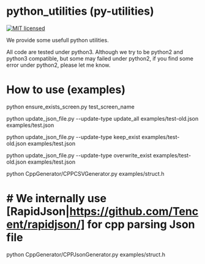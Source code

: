 python_utilities (py-utilities)
=================
[![MIT licensed](https://img.shields.io/badge/license-MIT-blue.svg)](./LICENSE)

We provide some usefull python utilities.

All code are tested under python3.
Although we try to be python2 and python3 compatible, but some may failed under python2, if you find some error under python2, please let me know.

# How to use (examples)
python ensure_exists_screen.py test_screen_name

python update_json_file.py --update-type update_all examples/test-old.json examples/test.json

python update_json_file.py --update-type keep_exist examples/test-old.json examples/test.json

python update_json_file.py --update-type overwrite_exist examples/test-old.json examples/test.json

python CppGenerator/CPPCSVGenerator.py examples/struct.h

# # We internally use [RapidJson|https://github.com/Tencent/rapidjson/] for cpp parsing Json file

python CppGenerator/CPPJsonGenerator.py examples/struct.h


